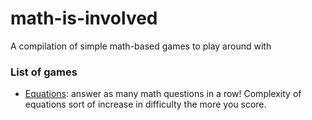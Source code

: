 # math-is-involved
A compilation of simple math-based games to play around with

### List of games
- [Equations](equations): answer as many math questions in a row! Complexity of equations sort of increase in difficulty the more you score.
